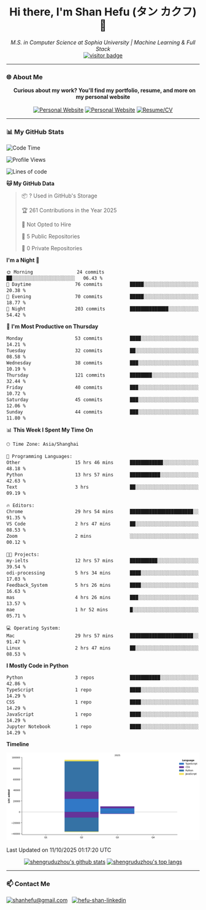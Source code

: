 <h1 align="center">
  Hi there, I'm Shan Hefu (タン カクフ) 👋
</h1>

<p align="center">
  <em>M.S. in Computer Science at Sophia University | Machine Learning & Full Stack </em>
  <br />
  <a href="https://github.com/shengruduzhou">
    <img src="https://visitor-badge.laobi.icu/badge?page_id=shengruduzhou.shengruduzhou&left_text=Visitors" alt="visitor badge"/>
  </a>
</p>

---

### 🌐 About Me

<p align="center">
  <b>Curious about my work? You'll find my portfolio, resume, and more on my personal website</b>
  <br><br>
  <a href="http://shengruduzhou.github.io/" target="blank" rel="noreferrer"><img src="https://img.shields.io/badge/Mypage-222222?style=for-the-badge&logo=githubpages&logoColor=white" alt="Personal Website"/></a>
  <a href="https://shanhefu-portfolio.vercel.app/" target="blank" rel="noreferrer"><img src="https://img.shields.io/badge/Portfolio-28a745?style=for-the-badge&logo=google-chrome&logoColor=white" alt="Personal Website"/></a>
  <a href="https://shengruduzhou.github.io/about%20me/2025/06/05/Introduction.html" target="blank" rel="noreferrer"><img src="https://img.shields.io/badge/Resume-d14836?style=for-the-badge&logo=reactiveresume&logoColor=white" alt="Resume/CV"/></a>
</p>
</p>

---

### 📊 My GitHub Stats

<!--START_SECTION:waka-->
![Code Time](http://img.shields.io/badge/Code%20Time-527%20hrs%2024%20mins-blue)

![Profile Views](http://img.shields.io/badge/Profile%20Views-0-blue)

![Lines of code](https://img.shields.io/badge/From%20Hello%20World%20I%27ve%20Written-105.7%20thousand%20lines%20of%20code-blue)

**🐱 My GitHub Data** 

> 📦 ? Used in GitHub's Storage 
 > 
> 🏆 261 Contributions in the Year 2025
 > 
> 🚫 Not Opted to Hire
 > 
> 📜 5 Public Repositories 
 > 
> 🔑 0 Private Repositories 
 > 
**I'm a Night 🦉** 

```text
🌞 Morning                24 commits          ██░░░░░░░░░░░░░░░░░░░░░░░   06.43 % 
🌆 Daytime                76 commits          █████░░░░░░░░░░░░░░░░░░░░   20.38 % 
🌃 Evening                70 commits          █████░░░░░░░░░░░░░░░░░░░░   18.77 % 
🌙 Night                  203 commits         ██████████████░░░░░░░░░░░   54.42 % 
```
📅 **I'm Most Productive on Thursday** 

```text
Monday                   53 commits          ████░░░░░░░░░░░░░░░░░░░░░   14.21 % 
Tuesday                  32 commits          ██░░░░░░░░░░░░░░░░░░░░░░░   08.58 % 
Wednesday                38 commits          ███░░░░░░░░░░░░░░░░░░░░░░   10.19 % 
Thursday                 121 commits         ████████░░░░░░░░░░░░░░░░░   32.44 % 
Friday                   40 commits          ███░░░░░░░░░░░░░░░░░░░░░░   10.72 % 
Saturday                 45 commits          ███░░░░░░░░░░░░░░░░░░░░░░   12.06 % 
Sunday                   44 commits          ███░░░░░░░░░░░░░░░░░░░░░░   11.80 % 
```


📊 **This Week I Spent My Time On** 

```text
🕑︎ Time Zone: Asia/Shanghai

💬 Programming Languages: 
Other                    15 hrs 46 mins      ████████████░░░░░░░░░░░░░   48.18 % 
Python                   13 hrs 57 mins      ███████████░░░░░░░░░░░░░░   42.63 % 
Text                     3 hrs               ██░░░░░░░░░░░░░░░░░░░░░░░   09.19 % 

🔥 Editors: 
Chrome                   29 hrs 54 mins      ███████████████████████░░   91.35 % 
VS Code                  2 hrs 47 mins       ██░░░░░░░░░░░░░░░░░░░░░░░   08.53 % 
Zoom                     2 mins              ░░░░░░░░░░░░░░░░░░░░░░░░░   00.12 % 

🐱‍💻 Projects: 
my-ielts                 12 hrs 57 mins      ██████████░░░░░░░░░░░░░░░   39.54 % 
odi-processing           5 hrs 34 mins       ████░░░░░░░░░░░░░░░░░░░░░   17.03 % 
Feedback_System          5 hrs 26 mins       ████░░░░░░░░░░░░░░░░░░░░░   16.63 % 
mas                      4 hrs 26 mins       ███░░░░░░░░░░░░░░░░░░░░░░   13.57 % 
mae                      1 hr 52 mins        █░░░░░░░░░░░░░░░░░░░░░░░░   05.71 % 

💻 Operating System: 
Mac                      29 hrs 57 mins      ███████████████████████░░   91.47 % 
Linux                    2 hrs 47 mins       ██░░░░░░░░░░░░░░░░░░░░░░░   08.53 % 
```

**I Mostly Code in Python** 

```text
Python                   3 repos             ███████████░░░░░░░░░░░░░░   42.86 % 
TypeScript               1 repo              ████░░░░░░░░░░░░░░░░░░░░░   14.29 % 
CSS                      1 repo              ████░░░░░░░░░░░░░░░░░░░░░   14.29 % 
JavaScript               1 repo              ████░░░░░░░░░░░░░░░░░░░░░   14.29 % 
Jupyter Notebook         1 repo              ████░░░░░░░░░░░░░░░░░░░░░   14.29 % 
```



**Timeline**

![Lines of Code chart](https://raw.githubusercontent.com/shengruduzhou/shengruduzhou/main/assets/bar_graph.png)


 Last Updated on 11/10/2025 01:17:20 UTC
<!--END_SECTION:waka-->

<p align="center">
  <a href="https://github.com/shengruduzhou" target="_blank" rel="noreferrer">
    <a href="https://github.com/shengruduzhou" target="blank"><img src="https://github-readme-stats.vercel.app/api?username=shengruduzhou&show_icons=true&locale=en&theme=tokyonight&count_private=true" alt="shengruduzhou's github stats"/></a>
    <a href="https://github.com/shengruduzhou" target="blank"><img src="https://github-readme-stats.vercel.app/api/top-langs/?username=shengruduzhou&layout=compact&locale=en&theme=tokyonight" alt="shengruduzhou's top langs"/></a>
  </a>
</p>

---

### 📫 Contact Me

<p align="left">
  <a href="mailto:shanhefu@gmail.com" target="blank"><img align="center" src="https://img.shields.io/badge/Gmail-D14836?style=for-the-badge&logo=gmail&logoColor=white" alt="shanhefu@gmail.com" /></a>
  <a href="https://linkedin.com/in/hefu-shan-054b24361/" target="blank"><img align="center" src="https://img.shields.io/badge/LinkedIn-0077B5?style=for-the-badge&logo=linkedin&logoColor=white" alt="hefu-shan-linkedin" /></a>
</p>
